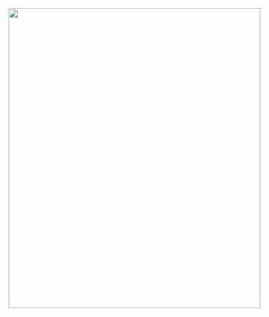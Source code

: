 <img src="http://nhrc.uz/uploads/news/0f0709fe6ba2f34574b395a01bda87a5.jpeg" alt="" width="100%" height="600"/>
